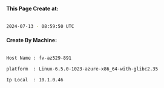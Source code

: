 
   
#### This Page Create at:

```bash

2024-07-13 - 08:59:50 UTC

```

#### Create By Machine:

```bash

Host Name : fv-az529-891

platform  : Linux-6.5.0-1023-azure-x86_64-with-glibc2.35

Ip Local  : 10.1.0.46

```

